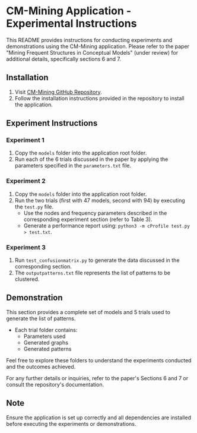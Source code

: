 # CM-Mining Application - Experimental Instructions

This README provides instructions for conducting experiments and demonstrations using the CM-Mining application. Please refer to the paper "Mining Frequent Structures in Conceptual Models" (under review) for additional details, specifically sections 6 and 7.

## Installation

1. Visit [CM-Mining GitHub Repository](https://github.com/unibz-core/CM-Mining).
2. Follow the installation instructions provided in the repository to install the application.

## Experiment Instructions

### Experiment 1

1. Copy the `models` folder into the application root folder.
2. Run each of the 6 trials discussed in the paper by applying the parameters specified in the `parameters.txt` file.

### Experiment 2

1. Copy the `models` folder into the application root folder.
2. Run the two trials (first with 47 models, second with 94) by executing the `test.py` file.
   - Use the nodes and frequency parameters described in the corresponding experiment section (refer to Table 3).
   - Generate a performance report using: `python3 -m cProfile test.py > test.txt`.

### Experiment 3

1. Run `test_confusionmatrix.py` to generate the data discussed in the corresponding section.
2. The `outputpatterns.txt` file represents the list of patterns to be clustered.

## Demonstration

This section provides a complete set of models and 5 trials used to generate the list of patterns.

- Each trial folder contains:
  - Parameters used
  - Generated graphs
  - Generated patterns

Feel free to explore these folders to understand the experiments conducted and the outcomes achieved.

For any further details or inquiries, refer to the paper's Sections 6 and 7 or consult the repository's documentation.

## Note

Ensure the application is set up correctly and all dependencies are installed before executing the experiments or demonstrations.


